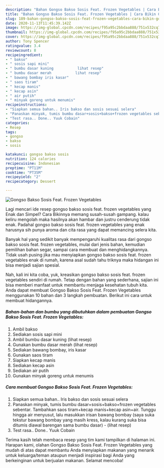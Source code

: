 ```yaml
---
description: "Bahan Gongso Bakso Sosis Feat. Frozen Vegetables | Cara Bikin Gongso Bakso Sosis Feat. Frozen Vegetables Yang Menggugah Selera"
title: "Bahan Gongso Bakso Sosis Feat. Frozen Vegetables | Cara Bikin Gongso Bakso Sosis Feat. Frozen Vegetables Yang Menggugah Selera"
slug: 189-bahan-gongso-bakso-sosis-feat-frozen-vegetables-cara-bikin-gongso-bakso-sosis-feat-frozen-vegetables-yang-menggugah-selera
date: 2020-11-13T11:45:39.142Z
image: https://img-global.cpcdn.com/recipes/f95a95c2bbdaa888/751x532cq70/gongso-bakso-sosis-feat-frozen-vegetables-foto-resep-utama.jpg
thumbnail: https://img-global.cpcdn.com/recipes/f95a95c2bbdaa888/751x532cq70/gongso-bakso-sosis-feat-frozen-vegetables-foto-resep-utama.jpg
cover: https://img-global.cpcdn.com/recipes/f95a95c2bbdaa888/751x532cq70/gongso-bakso-sosis-feat-frozen-vegetables-foto-resep-utama.jpg
author: Tony Spencer
ratingvalue: 3.4
reviewcount: 8
recipeingredient:
- " bakso"
- " sosis sapi mini"
- " bumbu dasar kuning           lihat resep"
- " bumbu dasar merah           lihat resep"
- " bawang bombay iris kasar"
- " saos tiram"
- " kecap manis"
- " kecap asin"
- " air putih"
- " minyak goreng untuk menumis"
recipeinstructions:
- "Siapkan semua bahan.. Iris bakso dan sosis sesuai selera"
- "Panaskan minyak, tumis bumbu dasar+sosis+bakso+frozen vegetables sebentar. Tambahkan saos tiram+kecap manis+kecap asin+air. Tunggu hingga air menyusut, lalu masukkan irisan bawang bombay (saya suka tekstur bawang bombay yang masih kress, kalau kurang suka bisa ditumis diawal barengan sama bumbu dasar)           (lihat resep)"
- "Test rasa.. Done.. Yuuk Cobain"
categories:
- Resep
tags:
- gongso
- bakso
- sosis

katakunci: gongso bakso sosis 
nutrition: 124 calories
recipecuisine: Indonesian
preptime: "PT11M"
cooktime: "PT35M"
recipeyield: "2"
recipecategory: Dessert

---
```



![Gongso Bakso Sosis Feat. Frozen Vegetables](https://img-global.cpcdn.com/recipes/f95a95c2bbdaa888/751x532cq70/gongso-bakso-sosis-feat-frozen-vegetables-foto-resep-utama.jpg)

Lagi mencari ide resep gongso bakso sosis feat. frozen vegetables yang Enak dan Simpel? Cara Bikinnya memang susah-susah gampang. kalau keliru mengolah maka hasilnya akan hambar dan justru cenderung tidak enak. Padahal gongso bakso sosis feat. frozen vegetables yang enak harusnya sih punya aroma dan cita rasa yang dapat memancing selera kita.

Banyak hal yang sedikit banyak mempengaruhi kualitas rasa dari gongso bakso sosis feat. frozen vegetables, mulai dari jenis bahan, kemudian pemilihan bahan segar, sampai cara membuat dan menghidangkannya. Tidak usah pusing jika mau menyiapkan gongso bakso sosis feat. frozen vegetables enak di rumah, karena asal sudah tahu triknya maka hidangan ini bisa menjadi sajian spesial.




Nah, kali ini kita coba, yuk, kreasikan gongso bakso sosis feat. frozen vegetables sendiri di rumah. Tetap dengan bahan yang sederhana, sajian ini bisa memberi manfaat untuk membantu menjaga kesehatan tubuh kita. Anda dapat membuat Gongso Bakso Sosis Feat. Frozen Vegetables menggunakan 10 bahan dan 3 langkah pembuatan. Berikut ini cara untuk membuat hidangannya.

<!--inarticleads1-->

##### Bahan-bahan dan bumbu yang dibutuhkan dalam pembuatan Gongso Bakso Sosis Feat. Frozen Vegetables:

1. Ambil  bakso
1. Sediakan  sosis sapi mini
1. Ambil  bumbu dasar kuning           (lihat resep)
1. Gunakan  bumbu dasar merah           (lihat resep)
1. Sediakan  bawang bombay, iris kasar
1. Gunakan  saos tiram
1. Siapkan  kecap manis
1. Sediakan  kecap asin
1. Sediakan  air putih
1. Gunakan  minyak goreng untuk menumis




<!--inarticleads2-->

##### Cara membuat Gongso Bakso Sosis Feat. Frozen Vegetables:

1. Siapkan semua bahan.. Iris bakso dan sosis sesuai selera
1. Panaskan minyak, tumis bumbu dasar+sosis+bakso+frozen vegetables sebentar. Tambahkan saos tiram+kecap manis+kecap asin+air. Tunggu hingga air menyusut, lalu masukkan irisan bawang bombay (saya suka tekstur bawang bombay yang masih kress, kalau kurang suka bisa ditumis diawal barengan sama bumbu dasar) -           (lihat resep)
1. Test rasa.. Done.. Yuuk Cobain




Terima kasih telah membaca resep yang tim kami tampilkan di halaman ini. Harapan kami, olahan Gongso Bakso Sosis Feat. Frozen Vegetables yang mudah di atas dapat membantu Anda menyiapkan makanan yang menarik untuk keluarga/teman ataupun menjadi inspirasi bagi Anda yang berkeinginan untuk berjualan makanan. Selamat mencoba!
